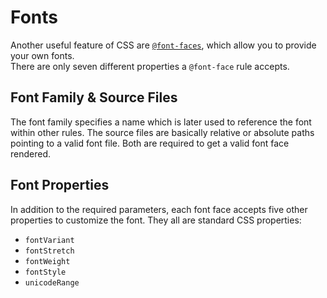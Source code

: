 # Fonts

Another useful feature of CSS are [`@font-faces`](https://developer.mozilla.org/de/docs/Web/CSS/@font-face), which allow you to provide your own fonts.<br>
There are only seven different properties a `@font-face` rule accepts.

## Font Family & Source Files
The font family specifies a name which is later used to reference the font within other rules. The source files are basically relative or absolute paths pointing to a valid font file. Both are required to get a valid font face rendered.

## Font Properties
In addition to the required parameters, each font face accepts five other properties to customize the font. They all are standard CSS properties:

* `fontVariant`
* `fontStretch`
* `fontWeight`
* `fontStyle`
* `unicodeRange`
